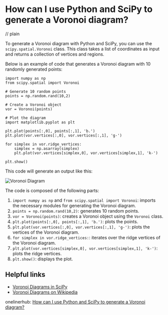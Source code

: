 # How can I use Python and SciPy to generate a Voronoi diagram?
// plain

To generate a Voronoi diagram with Python and SciPy, you can use the `scipy.spatial.Voronoi` class. This class takes a list of coordinates as input and returns a collection of vertices and regions.

Below is an example of code that generates a Voronoi diagram with 10 randomly generated points:

```
import numpy as np
from scipy.spatial import Voronoi

# Generate 10 random points
points = np.random.rand(10,2)

# Create a Voronoi object
vor = Voronoi(points)

# Plot the diagram
import matplotlib.pyplot as plt

plt.plot(points[:,0], points[:,1], 'b.')
plt.plot(vor.vertices[:,0], vor.vertices[:,1], 'g-')

for simplex in vor.ridge_vertices:
    simplex = np.asarray(simplex)
    plt.plot(vor.vertices[simplex,0], vor.vertices[simplex,1], 'k-')

plt.show()
```

This code will generate an output like this:

![Voronoi Diagram](https://upload.wikimedia.org/wikipedia/commons/thumb/5/5d/Voronoi_diagram_no_points.svg/220px-Voronoi_diagram_no_points.svg.png)

The code is composed of the following parts:

1. `import numpy as np` and `from scipy.spatial import Voronoi`: imports the necessary modules for generating the Voronoi diagram.
2. `points = np.random.rand(10,2)`: generates 10 random points.
3. `vor = Voronoi(points)`: creates a Voronoi object using the `Voronoi` class.
4. `plt.plot(points[:,0], points[:,1], 'b.')`: plots the points.
5. `plt.plot(vor.vertices[:,0], vor.vertices[:,1], 'g-')`: plots the vertices of the Voronoi diagram.
6. `for simplex in vor.ridge_vertices:`: iterates over the ridge vertices of the Voronoi diagram.
7. `plt.plot(vor.vertices[simplex,0], vor.vertices[simplex,1], 'k-')`: plots the ridge vertices.
8. `plt.show()`: displays the plot.

## Helpful links

- [Voronoi Diagrams in SciPy](https://docs.scipy.org/doc/scipy/reference/generated/scipy.spatial.Voronoi.html)
- [Voronoi Diagrams on Wikipedia](https://en.wikipedia.org/wiki/Voronoi_diagram)

onelinerhub: [How can I use Python and SciPy to generate a Voronoi diagram?](https://onelinerhub.com/python-scipy/how-can-i-use-python-and-scipy-to-generate-a-voronoi-diagram)